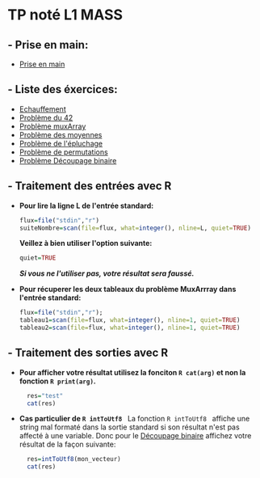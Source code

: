 # TP noté L1 MASS


## - **Prise en main**:
+ [Prise en main](https://github.com/GRnice/concoursProgram/blob/master/priseEnMain.md "Prise en main")

## - Liste des éxercices:
+ [Echauffement](https://github.com/GRnice/concoursProgram/blob/master/echauffement.md "échauffement")
+ [Problème du 42](https://github.com/GRnice/concoursProgram/blob/master/Exercice42.md "Le 42")
+ [Problème muxArray](https://github.com/GRnice/concoursProgram/blob/master/MuxArray.md "MuxArray")
+ [Problème des moyennes](https://github.com/GRnice/concoursProgram/blob/master/moyenne.md "Moyennes")
+ [Problème de l'épluchage](https://github.com/GRnice/concoursProgram/blob/master/epuchelage.md "Epluchage")
+ [Problème de permutations](https://github.com/GRnice/concoursProgram/blob/master/permut.md "Permutations")
+ [Problème Découpage binaire](https://github.com/GRnice/concoursProgram/blob/master/decoupageBinaire.md "SplitAndCast")


## - Traitement des entrées avec R

+ **Pour lire la ligne L de l'entrée standard:**
  ```R
  flux=file("stdin","r")
  suiteNombre=scan(file=flux, what=integer(), nline=L, quiet=TRUE)
  ```

  **Veillez à bien utiliser l'option suivante:**
  ```R
  quiet=TRUE
  ```
  ***Si vous ne l'utiliser pas, votre résultat sera faussé.***


+ **Pour récuperer les deux tableaux du problème MuxArrray dans l'entrée standard:**
  ```R
  flux=file("stdin","r");
  tableau1=scan(file=flux, what=integer(), nline=1, quiet=TRUE)
  tableau2=scan(file=flux, what=integer(), nline=1, quiet=TRUE)
  ```

## - Traitement des sorties avec R

+ **Pour afficher votre résultat utilisez la fonciton ```R cat(arg)``` et non la fonction ```R print(arg)```.**
  ```R
    res="test"
    cat(res)
  ```
+ **Cas particulier de ```R intToUtf8 ```**
  La fonction ```R intToUtf8 ``` affiche une string mal formaté dans la sortie standard si son résultat n'est pas affecté à une variable. Donc pour le [Découpage binaire](https://github.com/GRnice/concoursProgram/blob/master/decoupageBinaire.md "SplitAndCast") affichez votre résultat de la façon suivante:
  ```R
    res=intToUtf8(mon_vecteur)
    cat(res)
  ```



